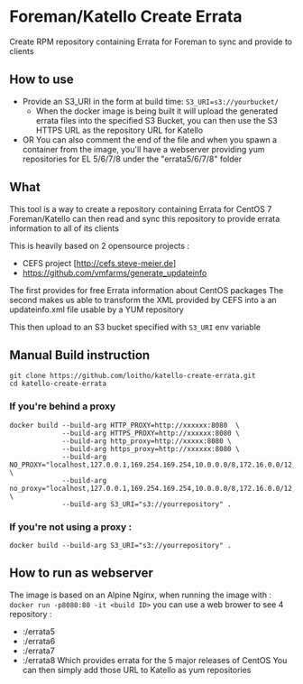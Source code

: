 # Foreman/Katello Create Errata

Create RPM repository containing Errata for Foreman to sync and provide to clients

## How to use 

- Provide an S3_URI in the form at build time: `S3_URI=s3://yourbucket/` 
  - When the docker image is being built it will upload the generated errata files into the specified S3 Bucket, you can then use the S3 HTTPS URL as the repository URL for Katello
- OR You can also comment the end of the file and when you spawn a container from the image, you'll have a webserver providing yum repositories for EL 5/6/7/8 under the "errata5/6/7/8" folder

## What

This tool is a way to create a repository containing Errata for CentOS 7
Foreman/Katello can then read and sync this repository to provide errata information to all of its clients

This is heavily based on 2 opensource projects : 
- CEFS project [http://cefs.steve-meier.de] 
- https://github.com/vmfarms/generate_updateinfo

The first provides for free Errata information about CentOS packages
The second makes us able to transform the XML provided by CEFS into a an updateinfo.xml file usable by a YUM repository

This then upload to an S3 bucket specified with `S3_URI` env variable

## Manual Build instruction 

```
git clone https://github.com/loitho/katello-create-errata.git
cd katello-create-errata
```

### If you're behind a proxy

```
docker build --build-arg HTTP_PROXY=http://xxxxxx:8080  \
             --build-arg HTTPS_PROXY=http://xxxxxx:8080 \
             --build-arg http_proxy=http://xxxxx:8080 \
             --build-arg https_proxy=http://xxxxxx:8080 \
             --build-arg NO_PROXY="localhost,127.0.0.1,169.254.169.254,10.0.0.0/8,172.16.0.0/12,.internal,.svc,.amazonaws.com" \
             --build-arg no_proxy="localhost,127.0.0.1,169.254.169.254,10.0.0.0/8,172.16.0.0/12,.internal,.svc,.amazonaws.com" \
             --build-arg S3_URI="s3://yourrepository" .
```
### If you're not using a proxy : 
```
docker build --build-arg S3_URI="s3://yourrepository" .
```

## How to run as webserver

The image is based on an Alpine Nginx, when running the image with : 
`docker run -p8080:80 -it <build ID>`
you can use a web brower to see 4 repository : 
- <yourserver>:<port>/errata5
- <yourserver>:<port>/errata6
- <yourserver>:<port>/errata7
- <yourserver>:<port>/errata8
Which provides errata for the 5 major releases of CentOS
You can then simply add those URL to Katello as yum repositories
